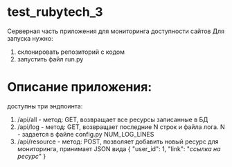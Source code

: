 # test_rubytech_3

Серверная часть приложения для мониторинга доступности сайтов
Для запуска нужно:
1. склонировать репозиторий с кодом
2. запустить файл run.py
# Описание приложения:
доступны три эндпоинта:
1. /api/all - метод: GET, возвращает все ресурсы записанные в БД
2. /api/log - метод: GET, возвращает последние N строк и файла лога. N - задается в файле config.py NUM_LOG_LINES
3. /api/resource - метод: POST, позволяет добавить новый ресурс для мониторинга, принимает JSON вида {
    "user_id": 1,
    "link": "*ссылка на ресурс*"
}
